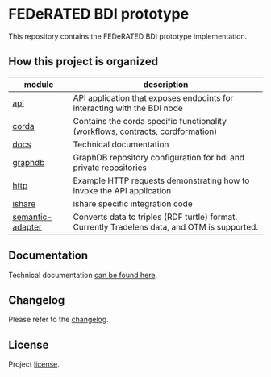 # FEDeRATED BDI prototype

This repository contains the FEDeRATED BDI prototype implementation. 

## How this project is organized

| module                                | description                                                                     |
|---------------------------------------|---------------------------------------------------------------------------------|
| [api](api/)                           | API application that exposes endpoints for interacting with the BDI node        | 
| [corda](corda/)                       | Contains the corda specific functionality (workflows, contracts, cordformation) | 
| [docs](docs/)                         | Technical documentation                                                         |
| [graphdb](graphdb/)                   | GraphDB repository configuration for bdi and private repositories               |
| [http](http/)                         | Example HTTP requests demonstrating how to invoke the API application           |
| [ishare](ishare/)                     | ishare specific integration code                                                | 
| [semantic-adapter](semantic-adapter/) | Converts data to triples (RDF turtle) format. Currently Tradelens data, and OTM is supported.                   | 

## Documentation

Technical documentation [can be found here](docs/README.md).

## Changelog

Please refer to the [changelog](CHANGELOG.md).

## License

Project [license](LICENSE.md).   
